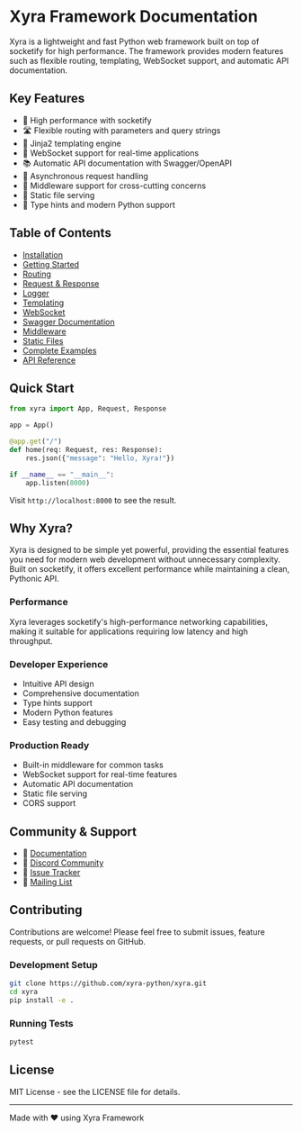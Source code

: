 # Xyra Framework Documentation

Xyra is a lightweight and fast Python web framework built on top of socketify for high performance. The framework provides modern features such as flexible routing, templating, WebSocket support, and automatic API documentation.

## Key Features

- 🚀 High performance with socketify
- 🛣️ Flexible routing with parameters and query strings
- 📝 Jinja2 templating engine
- 🔌 WebSocket support for real-time applications
- 📚 Automatic API documentation with Swagger/OpenAPI
- 🔄 Asynchronous request handling
- 🧩 Middleware support for cross-cutting concerns
- 📁 Static file serving
- 🔧 Type hints and modern Python support

## Table of Contents

- [Installation](installation.md)
- [Getting Started](getting-started.md)
- [Routing](routing.md)
- [Request & Response](request-response.md)
- [Logger](logger.md)
- [Templating](templating.md)
- [WebSocket](websocket.md)
- [Swagger Documentation](swagger.md)
- [Middleware](middleware.md)
- [Static Files](static-files.md)
- [Complete Examples](examples.md)
- [API Reference](api-reference.md)

## Quick Start

```python
from xyra import App, Request, Response

app = App()

@app.get("/")
def home(req: Request, res: Response):
    res.json({"message": "Hello, Xyra!"})

if __name__ == "__main__":
    app.listen(8000)
```

Visit `http://localhost:8000` to see the result.

## Why Xyra?

Xyra is designed to be simple yet powerful, providing the essential features you need for modern web development without unnecessary complexity. Built on socketify, it offers excellent performance while maintaining a clean, Pythonic API.

### Performance

Xyra leverages socketify's high-performance networking capabilities, making it suitable for applications requiring low latency and high throughput.

### Developer Experience

- Intuitive API design
- Comprehensive documentation
- Type hints support
- Modern Python features
- Easy testing and debugging

### Production Ready

- Built-in middleware for common tasks
- WebSocket support for real-time features
- Automatic API documentation
- Static file serving
- CORS support

## Community & Support

- 📖 [Documentation](https://xyra-framework.github.io/)
- 💬 [Discord Community](https://discord.gg/xyra)
- 🐛 [Issue Tracker](https://github.com/xyra-python/xyra/issues)
- 📧 [Mailing List](https://groups.google.com/g/xyra-framework)

## Contributing

Contributions are welcome! Please feel free to submit issues, feature requests, or pull requests on GitHub.

### Development Setup

```bash
git clone https://github.com/xyra-python/xyra.git
cd xyra
pip install -e .
```

### Running Tests

```bash
pytest
```

## License

MIT License - see the LICENSE file for details.

---

Made with ❤️ using Xyra Framework